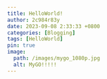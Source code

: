 ```yaml
---
title: HelloWorld!
author: 2c984r83y
date: 2023-09-08 2:33:33 +0800
categories: [Blogging]
tags: [HelloWorld]
pin: true
image:
  path: /images/mygo_1080p.jpg
  alt: MyGO!!!!!
---
```

